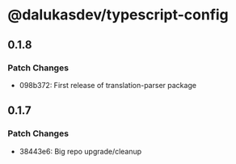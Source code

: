 # @dalukasdev/typescript-config

## 0.1.8

### Patch Changes

- 098b372: First release of translation-parser package

## 0.1.7

### Patch Changes

- 38443e6: Big repo upgrade/cleanup

